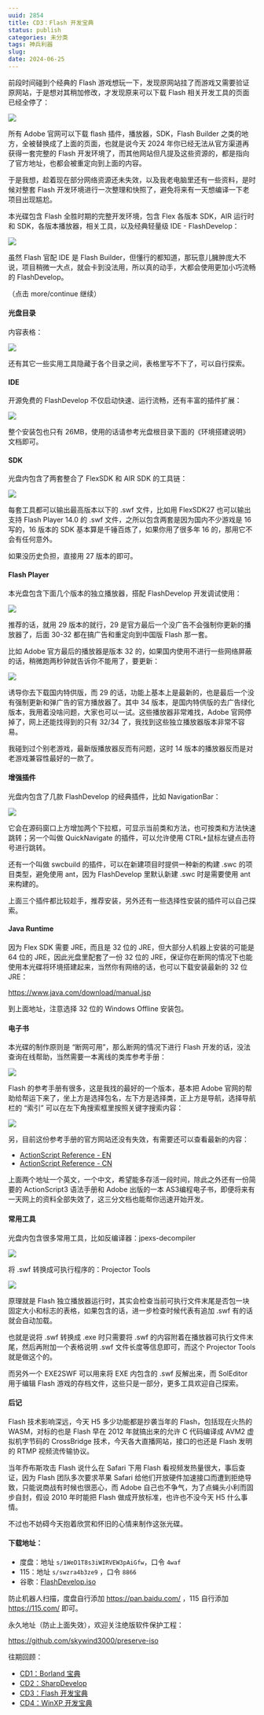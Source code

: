 ```yaml
---
uuid: 2854
title: CD3：Flash 开发宝典
status: publish
categories: 未分类
tags: 神兵利器
slug: 
date: 2024-06-25
---
```

前段时间碰到个经典的 Flash 游戏想玩一下，发现原网站挂了而游戏又需要验证原网站，于是想对其稍加修改，才发现原来可以下载 Flash 相关开发工具的页面已经全停了：

![](https://skywind3000.github.io/images/blog/2024/flash/flash1.jpg)

所有 Adobe 官网可以下载 flash 插件，播放器，SDK，Flash Builder 之类的地方，全被替换成了上面的页面，也就是说今天 2024 年你已经无法从官方渠道再获得一套完整的 Flash 开发环境了，而其他网站但凡提及这些资源的，都是指向了官方地址，也都会被重定向到上面的内容。

于是我想，趁着现在部分网络资源还未失效，以及我老电脑里还有一些资料，是时候对整套 Flash 开发环境进行一次整理和快照了，避免将来有一天想编译一下老项目出现尴尬。

本光碟包含 Flash 全胜时期的完整开发环境，包含 Flex 各版本 SDK，AIR 运行时和 SDK，各版本播放器，相关工具，以及经典轻量级 IDE - FlashDevelop：

![](https://skywind3000.github.io/images/blog/2024/flash/flash2.jpg)

虽然 Flash 官配 IDE 是 Flash Builder，但懂行的都知道，那玩意儿臃肿庞大不说，项目稍微一大点，就会卡到没法用，所以真的动手，大都会使用更加小巧流畅的 FlashDevelop。

（点击 more/continue 继续）

<!--more-->

#### 光盘目录

内容表格：

![](https://skywind3000.github.io/images/blog/2024/flash/table1.png)

还有其它一些实用工具隐藏于各个目录之间，表格里写不下了，可以自行探索。

#### IDE

开源免费的 FlashDevelop 不仅启动快速、运行流畅，还有丰富的插件扩展：

![](https://skywind3000.github.io/images/blog/2024/flash/flash3.jpg)

整个安装包也只有 26MB，使用的话请参考光盘根目录下面的《环境搭建说明》文档即可。

#### SDK

光盘内包含了两套整合了 FlexSDK 和 AIR SDK 的工具链：

![](https://skywind3000.github.io/images/blog/2024/flash/table2.png)

每套工具都可以输出最高版本以下的 .swf 文件，比如用 FlexSDK27 也可以输出支持 Flash Player 14.0 的 .swf 文件，之所以包含两套是因为国内不少游戏是 16 写的，16 版本的 SDK 基本算是千锤百炼了，如果你用了很多年 16 的，那用它不会有任何意外。

如果没历史负担，直接用 27 版本的即可。

#### Flash Player

本光盘包含下面几个版本的独立播放器，搭配 FlashDevelop 开发调试使用：

![](https://skywind3000.github.io/images/blog/2024/flash/flash4.jpg)

推荐的话，就用 29 版本的就行，29 是官方最后一个没广告不会强制你更新的播放器了，后面 30-32 都在搞广告和重定向到中国版 Flash 那一套。

比如 Adobe 官方最后的播放器是版本 32 的，如果国内使用不进行一些网络屏蔽的话，稍微跑两秒钟就告诉你不能用了，要更新：

![](https://skywind3000.github.io/images/blog/2024/flash/flash5.png)

诱导你去下载国内特供版，而 29 的话，功能上基本上是最新的，也是最后一个没有强制更新和弹广告的官方播放器了。其中 34 版本，是国内特供版的去广告绿化版本，我用着没啥问题，大家也可以一试。这些播放器非常难找，Adobe 官网停掉了，网上还能找得到的只有 32/34 了，我找到这些独立播放器版本非常不容易。

我碰到过个别老游戏，最新版播放器反而有问题，这时 14 版本的播放器反而是对老游戏兼容性最好的一款了。

#### 增强插件

光盘内包含了几款 FlashDevelop 的经典插件，比如 NavigationBar：

![](https://skywind3000.github.io/images/blog/2024/flash/flash6.jpg)

它会在源码窗口上方增加两个下拉框，可显示当前类和方法，也可按类和方法快速跳转；另一个叫做 QuickNavigate 的插件，可以允许使用 CTRL+鼠标左键点击符号进行跳转。

还有一个叫做 swcbuild 的插件，可以在新建项目时提供一种新的构建 .swc 的项目类型，避免使用 ant，因为 FlashDevelop 里默认新建 .swc 时是需要使用 ant 来构建的。

上面三个插件都比较趁手，推荐安装，另外还有一些选择性安装的插件可以自己探索。

#### Java Runtime

因为 Flex SDK 需要 JRE，而且是 32 位的 JRE，但大部分人机器上安装的可能是 64 位的 JRE，因此光盘里配套了一份 32 位的 JRE，保证你在断网的情况下也能使用本光碟将环境搭建起来，当然你有网络的话，也可以下载安装最新的 32 位 JRE：

https://www.java.com/download/manual.jsp

到上面地址，注意选择 32 位的 Windows Offline 安装包。

#### 电子书

本光碟的制作原则是 “断网可用”，那么断网的情况下进行 Flash 开发的话，没法查询在线帮助，当然需要一本离线的类库参考手册：

![](https://skywind3000.github.io/images/blog/2024/flash/flash7.jpg)

Flash 的参考手册有很多，这是我找的最好的一个版本，基本把 Adobe 官网的帮助给帮运下来了，坐上方是选择包名，左下方是选择类，正上方是导航，选择导航栏的 “索引” 可以在左下角搜索框里按照关键字搜索内容：

![](https://skywind3000.github.io/images/blog/2024/flash/flash8.jpg)

另，目前这份参考手册的官方网站还没有失效，有需要还可以查看最新的内容：

- [ActionScript Reference - EN](https://help.adobe.com/en_US/FlashPlatform/reference/actionscript/3/index.html)
- [ActionScript Reference - CN](https://help.adobe.com/zh_CN/FlashPlatform/reference/actionscript/3/index.html)

上面两个地址一个英文，一个中文，希望能多存活一段时间，除此之外还有一份简要的 ActionScript3 语法手册和 Adobe 出版的一本 AS3编程电子书，即便将来有一天网上的资料全部失效了，这三分文档也能帮你迅速开始开发。

#### 常用工具

光盘内包含很多常用工具，比如反编译器：jpexs-decompiler

![](https://skywind3000.github.io/images/blog/2024/flash/flash9.jpg)

将 .swf 转换成可执行程序的：Projector Tools

![](https://skywind3000.github.io/images/blog/2024/flash/flash10.jpg)

原理就是 Flash 独立播放器运行时，其实会检查当前可执行文件末尾是否包一块固定大小和标志的表格，如果包含的话，进一步检查时候代表有追加 .swf 有的话就会自动加载。

也就是说将 .swf 转换成 .exe 时只需要将 .swf 的内容附着在播放器可执行文件末尾，然后再附加一个表格说明 .swf 文件长度等信息即可，而这个 Projector Tools 就是做这个的。

而另外一个 EXE2SWF 可以用来将 EXE 内包含的 .swf 反解出来，而 SolEditor 用于编辑 Flash 游戏的存档文件，这些只是一部分，更多工具欢迎自己探索。

#### 后记

Flash 技术影响深远，今天 H5 多少功能都是抄袭当年的 Flash，包括现在火热的WASM，对标的也是 Flash 早在 2012 年就搞出来的允许 C 代码编译成 AVM2 虚拟机字节码的 CrossBridge 技术，今天各大直播网站，接口的也还是 Flash 发明的 RTMP 视频流传输协议。

当年乔布斯攻击 Flash 说什么在 Safari 下用 Flash 看视频发热量很大，事后查证，因为 Flash 团队多次要求苹果 Safari 给他们开放硬件加速接口而遭到拒绝导致，只能说商战有时候也很恶心，而 Adobe 自己也不争气，为了点蝇头小利而固步自封，假设 2010 年时能把 Flash 做成开放标准，也许也不没今天 H5 什么事情。

不过也不妨碍今天抱着欣赏和怀旧的心情来制作这张光碟。

#### 下载地址：

- 度盘：地址 `s/1WeD1T8s3iWIRVEW3pAiGfw`，口令 `4waf`
- 115：地址 `s/swzra4b3ze9` ，口令 `8866`
- 谷歌：[FlashDevelop.iso](https://drive.google.com/drive/folders/16LtsaqRWMDJ3VKaDFaIWidKLZ2Z7cI5s?usp=sharing)

防止机器人扫描，度盘自行添加 https://pan.baidu.com/ ，115 自行添加 https://115.com/ 即可。


永久地址（防止上面失效），欢迎关注绝版软件保护工程：

https://github.com/skywind3000/preserve-iso


往期回顾：

- [CD1：Borland 宝典](/blog/archives/2607)
- [CD2：SharpDevelop](/blog/archives/2852)
- [CD3：Flash 开发宝典](/blog/archives/2854)
- [CD4：WinXP 开发宝典](/blog/archives/2808)



